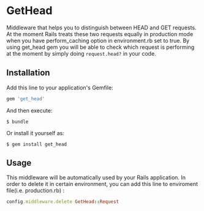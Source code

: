 # GetHead

Middleware that helps you to distinguish between HEAD and GET requests. At the moment Rails treats these two requests equally in production mode when you have perform_caching option in environment.rb set to true. By using get_head gem you will be able to check which request is performing at the moment by simply doing `request.head?` in your code.


## Installation

Add this line to your application's Gemfile:

```ruby
gem 'get_head'
```

And then execute:

    $ bundle

Or install it yourself as:

    $ gem install get_head

## Usage

This middleware will be automatically used by your Rails application. In order to delete it in certain environment, you can add this line to enviroment file(i.e. production.rb) :

```ruby
config.middleware.delete GetHead::Request
```
